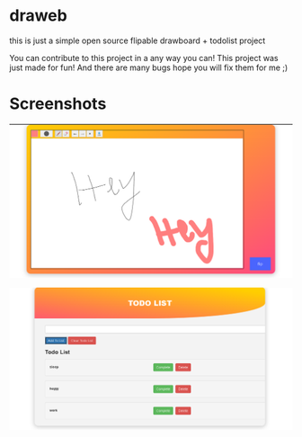 # draweb

this is just a simple open source flipable drawboard + todolist project

You can contribute to this project in a any way you can!
This project was just made for fun!
And there are many bugs hope you will fix them for me ;)

# Screenshots

![](https://raw.githubusercontent.com/vinyashegde/draweb/main/Document%20-%20Google%20Chrome%2011_19_2022%202_40_47%20PM.png)

![](https://raw.githubusercontent.com/vinyashegde/draweb/main/Document%20-%20Google%20Chrome%2011_19_2022%202_42_15%20PM.png)

 
